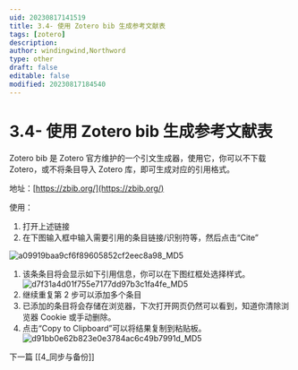 ```yaml
---
uid: 20230817141519
title: 3.4- 使用 Zotero bib 生成参考文献表
tags: [zotero]
description: 
author: windingwind,Northword
type: other
draft: false
editable: false
modified: 20230817184540
---
```


# 3.4- 使用 Zotero bib 生成参考文献表

Zotero bib 是 Zotero 官方维护的一个引文生成器，使用它，你可以不下载 Zotero，或不将条目导入 Zotero 库，即可生成对应的引用格式。

地址：[https://zbib.org/](https://zbib.org/)

使用：

1. 打开上述链接
2. 在下图输入框中输入需要引用的条目链接/识别符等，然后点击“Cite”

![a09919baa9cf6f89605852cf2eec8a98_MD5](https://cdn.pkmer.cn/images/202308171527714.png!pkmer)

1. 该条条目将会显示如下引用信息，你可以在下图红框处选择样式。
    ![d7f31a4d01f755e7177dd97b3c1fa4fe_MD5](https://cdn.pkmer.cn/images/202308171527715.png!pkmer)
2. 继续重复第 2 步可以添加多个条目
3. 已添加的条目将会存储在浏览器，下次打开网页仍然可以看到，知道你清除浏览器 Cookie 或手动删除。
4. 点击“Copy to Clipboard”可以将结果复制到粘贴板。
    ![d91bb0e62b823e0e3784ac6c49b7991d_MD5](https://cdn.pkmer.cn/images/202308171527716.png!pkmer)

下一篇 [[4_同步与备份]]